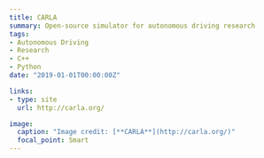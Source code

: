 ```yaml
---
title: CARLA
summary: Open-source simulator for autonomous driving research
tags:
- Autonomous Driving
- Research
- C++
- Python
date: "2019-01-01T00:00:00Z"

links:
- type: site
  url: http://carla.org/

image:
  caption: "Image credit: [**CARLA**](http://carla.org/)"
  focal_point: Smart
---
```

